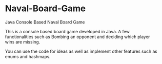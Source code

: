 # Naval-Board-Game
Java Console Based Naval Board Game

This is a console based board game developed in Java. A few functionalities such as Bombing an opponent and deciding which player wins are missing.

You can use the code for ideas as well as implement other features such as enums and hashmaps.
